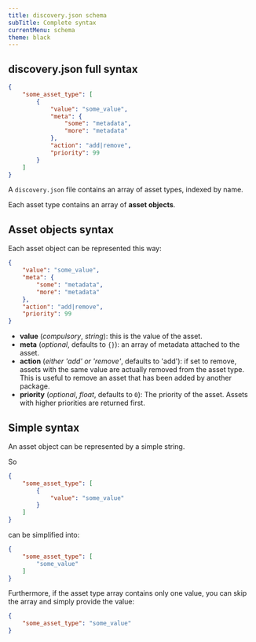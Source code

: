 ```yaml
---
title: discovery.json schema
subTitle: Complete syntax
currentMenu: schema
theme: black
---
```


## **discovery.json** full syntax

```json
{
    "some_asset_type": [
        {
            "value": "some_value",
            "meta": {
                "some": "metadata",
                "more": "metadata"
            },
            "action": "add|remove",
            "priority": 99
        }
    ]
}
```

A `discovery.json` file contains an array of asset types, indexed by name.

Each asset type contains an array of **asset objects**.

## Asset objects syntax

Each asset object can be represented this way:

```json
{
    "value": "some_value",
    "meta": {
        "some": "metadata",
        "more": "metadata"
    },
    "action": "add|remove",
    "priority": 99
}
```

- **value** (*compulsory*, *string*): this is the value of the asset.
- **meta** (*optional*, defaults to `{}`): an array of metadata attached to the asset.
- **action** (*either 'add' or 'remove'*, defaults to 'add'): if set to remove, assets with the same value are actually removed from the asset type.
  This is useful to remove an asset that has been added by another package.
- **priority** (*optional*, *float*, defaults to `0`): The priority of the asset. Assets with higher priorities are returned first.

## Simple syntax

An asset object can be represented by a simple string.

So

```json
{
    "some_asset_type": [
        {
            "value": "some_value"
        }
    ]
}
```

can be simplified into:

```json
{
    "some_asset_type": [
        "some_value"
    ]
}
```

Furthermore, if the asset type array contains only one value, you can skip the array and simply provide the value:

```json
{
    "some_asset_type": "some_value"
}
```
